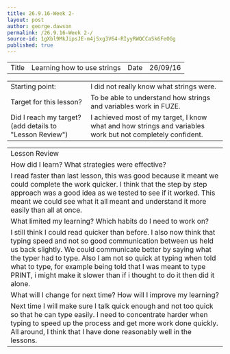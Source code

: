```yaml
---
title: 26.9.16-Week 2-
layout: post
author: george.dawson
permalink: /26.9.16-Week 2-/
source-id: 1gXbl9MkJipsJE-m4jSxg3V64-RIyyRWQCCaSk6FeOGg
published: true
---
```

<table>
  <tr>
    <td>Title</td>
    <td>Learning how to use strings</td>
    <td>Date</td>
    <td>26/09/16</td>
  </tr>
</table>


<table>
  <tr>
    <td>Starting point:</td>
    <td>I did not really know what strings were.</td>
  </tr>
  <tr>
    <td>Target for this lesson?</td>
    <td>To be able to understand how strings and variables work in FUZE.</td>
  </tr>
  <tr>
    <td>Did I reach my target? 
(add details to "Lesson Review")</td>
    <td> I achieved most of my target, I know what and how strings and variables work but not completely confident.</td>
  </tr>
</table>


<table>
  <tr>
    <td>Lesson Review</td>
  </tr>
  <tr>
    <td>How did I learn? What strategies were effective? </td>
  </tr>
  <tr>
    <td>I read faster than last lesson, this was good because it meant we could complete the work quicker. I think that the step by step approach was a good idea as we tested to see if it worked. This meant we could see what it all meant and understand it more easily than all at once.</td>
  </tr>
  <tr>
    <td>What limited my learning? Which habits do I need to work on? </td>
  </tr>
  <tr>
    <td>I still think I could read quicker than before. I also now think that typing speed and not so good communication between us  held us back slightly. We could communicate better by saying what the typer had to type. Also I am not so quick at typing when told what to type, for example being told that I was meant to type PRINT, i might make it slower than if i thought to do it then did it alone.</td>
  </tr>
  <tr>
    <td>What will I change for next time? How will I improve my learning?</td>
  </tr>
  <tr>
    <td>Next time I will make sure I talk quick enough and not too quick so that he can type easily. I need to concentrate harder when typing to speed up the process and get more work done quickly.  All around, I think that I have done reasonably well in the lessons.</td>
  </tr>
</table>


